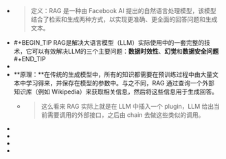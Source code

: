- > 定义：RAG 是一种由 Facebook AI 提出的自然语言处理模型，该模型结合了检索和生成两种方式，以实现更准确、更全面的回答问题和生成文本。
- #+BEGIN_TIP
  RAG是解决大语言模型（LLM）实际使用中的一套完整的技术，它可以有效解决LLM的三个主要问题：**数据时效性**、**幻觉**和**数据安全问题**
  #+END_TIP
-
- **原理：**在传统的生成模型中，所有的知识都需要在预训练过程中由大量文本中学习得来，并保存在模型的参数中。与之不同，RAG 通过查询一个外部知识库（例如 Wikipedia）来获取相关信息，然后将这些信息用于生成回答。
	- > 这么看来 RAG 实际上就是在 LLM 中插入一个 plugin，LLM 给出当前需要调用的外部接口，之后由 chain 去做这些类似的调用。
-
-
-
-